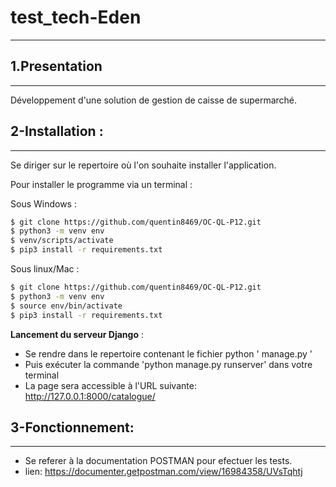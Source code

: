 # test_tech-Eden


***

## 1.Presentation
***
Développement d'une solution de gestion de caisse de supermarché.

## 2-Installation  :
***
Se diriger sur le repertoire où l'on souhaite installer l'application.

Pour installer le programme via un terminal :  

Sous Windows :  
```sh
$ git clone https://github.com/quentin8469/OC-QL-P12.git    
$ python3 -m venv env  
$ venv/scripts/activate  
$ pip3 install -r requirements.txt   
```
Sous linux/Mac :      
```sh
$ git clone https://github.com/quentin8469/OC-QL-P12.git   
$ python3 -m venv env    
$ source env/bin/activate    
$ pip3 install -r requirements.txt    
```


**Lancement du serveur Django** :

* Se rendre dans le repertoire contenant le fichier python ' manage.py '
* Puis exécuter la commande 'python manage.py runserver' dans votre terminal
* La page sera accessible à l'URL suivante:  http://127.0.0.1:8000/catalogue/


## 3-Fonctionnement:
***

* Se referer à la documentation POSTMAN pour efectuer les tests.
* lien: https://documenter.getpostman.com/view/16984358/UVsTqhtj


